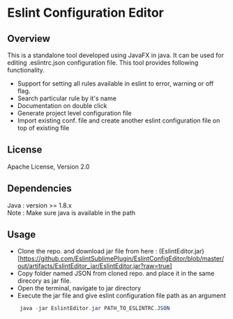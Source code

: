 Eslint Configuration Editor
=============================

Overview
--------
This is a standalone tool developed using JavaFX in java. It can be used for editing .eslintrc.json configuration file.
This tool provides following functionality.

- Support for setting all rules available in eslint to error, warning or off flag. 
- Search particular rule by it's name
- Documentation on double click 
- Generate project level configuration file
- Import existing conf. file and create another eslint configuration file on top of existing file


License
-------
Apache License, Version 2.0


Dependencies
-------
Java : version >= 1.8.x <br />
Note : Make sure java is available in the path


Usage
------
- Clone the repo. and download jar file from here : (EslintEditor.jar)[https://github.com/EslintSublimePlugin/EslintConfigEditor/blob/master/out/artifacts/EslintEditor_jar/EslintEditor.jar?raw=true]    
- Copy folder named JSON from cloned repo. and place it in the same direcory as jar file.<br />
- Open the terminal, navigate to jar directory<br />
- Execute the jar file and give eslint configuration file path as an argument<br />

```Java
    java -jar EslintEditor.jar PATH_TO_ESLINTRC.JSON

```

